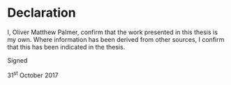 Declaration
===========

I, Oliver Matthew Palmer, confirm that the work presented in this thesis is my own. Where information has been derived from other sources, I confirm that this has been indicated in the thesis.

Signed

31<sup>st</sup> October 2017
